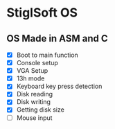 # StiglSoft OS

## OS Made in ASM and C

- [x] Boot to main function         <br>
- [x] Console setup                 <br>
- [x] VGA Setup                     <br>
- [x] 13h mode                      <br>
- [x] Keyboard key press detection  <br>
- [x] Disk reading                  <br>
- [x] Disk writing                  <br>
- [x] Getting disk size             <br>
- [ ] Mouse input                   <br>